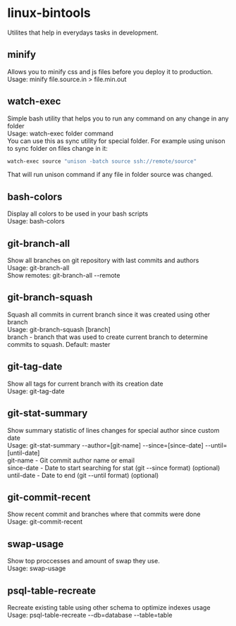 # linux-bintools
Utilites that help in everydays tasks in development.  

## minify
Allows you to minify css and js files before you deploy it to production.  
Usage: minify file.source.in > file.min.out  

## watch-exec
Simple bash utility that helps you to run any command on any change in any folder  
Usage: watch-exec folder command  
You can use this as sync utility for special folder. For example using unison to sync folder on files change in it:  
```bash
watch-exec source "unison -batch source ssh://remote/source"
```
That will run unison command if any file in folder source was changed.  

## bash-colors
Display all colors to be used in your bash scripts  
Usage: bash-colors  

## git-branch-all
Show all branches on git repository with last commits and authors  
Usage: git-branch-all  
Show remotes: git-branch-all --remote  

## git-branch-squash
Squash all commits in current branch since it was created using other branch  
Usage: git-branch-squash [branch]  
branch - branch that was used to create current branch to determine commits to squash. Default: master  

## git-tag-date
Show all tags for current branch with its creation date  
Usage: git-tag-date  

## git-stat-summary
Show summary statistic of lines changes for special author since custom date  
Usage: git-stat-summary --author=[git-name] --since=[since-date] --until=[until-date]  
git-name - Git commit author name or email  
since-date - Date to start searching for stat (git --since format) (optional)  
until-date - Date to end (git --until format) (optional)  

## git-commit-recent
Show recent commit and branches where that commits were done  
Usage: git-commit-recent  

## swap-usage
Show top proccesses and amount of swap they use.  
Usage: swap-usage

## psql-table-recreate
Recreate existing table using other schema to optimize indexes usage
Usage: psql-table-recreate --db=database --table=table
